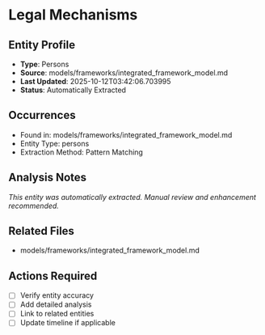 # Legal Mechanisms

## Entity Profile
- **Type**: Persons
- **Source**: models/frameworks/integrated_framework_model.md
- **Last Updated**: 2025-10-12T03:42:06.703995
- **Status**: Automatically Extracted

## Occurrences
- Found in: models/frameworks/integrated_framework_model.md
- Entity Type: persons
- Extraction Method: Pattern Matching

## Analysis Notes
*This entity was automatically extracted. Manual review and enhancement recommended.*

## Related Files
- models/frameworks/integrated_framework_model.md

## Actions Required
- [ ] Verify entity accuracy
- [ ] Add detailed analysis
- [ ] Link to related entities
- [ ] Update timeline if applicable
